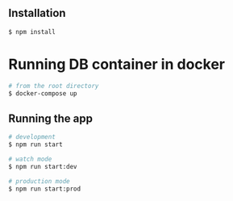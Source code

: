 ## Installation

```bash
$ npm install
```

# Running DB container in docker 
```bash
# from the root directory
$ docker-compose up
```
## Running the app

```bash
# development
$ npm run start

# watch mode
$ npm run start:dev

# production mode
$ npm run start:prod
```

